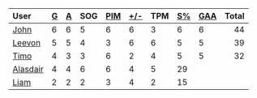 | User | [G](https://github.com/llevasseur/world-juniors-2022/blob/master/STANDINGS.md#goals) | [A](https://github.com/llevasseur/world-juniors-2022/blob/master/STANDINGS.md#assists) | SOG | [PIM](https://github.com/llevasseur/world-juniors-2022/blob/master/STANDINGS.md#penalties-in-minutes) | [+/-](https://github.com/llevasseur/world-juniors-2022/blob/master/STANDINGS.md#plus--minus) | TPM | [S%](https://github.com/llevasseur/world-juniors-2022/blob/master/STANDINGS.md#save-percentage) | [GAA](https://github.com/llevasseur/world-juniors-2022/blob/master/STANDINGS.md#goals-against-average) | Total |
| :--- | ---- | ---- | ---- | ---- | ---- | ---- | ---- | ---- |  -----: |
| [John](https://github.com/llevasseur/world-juniors-2022/blob/master/ROSTERS.md#John) | 6 | 6 | 5 | 6 | 6 | 3 | 6 | 6 | 44 |
| [Leevon](https://github.com/llevasseur/world-juniors-2022/blob/master/ROSTERS.md#Leevon) | 5 | 5 | 4 | 3 | 6 | 6 | 5 | 5 | 39 |
| [Timo](https://github.com/llevasseur/world-juniors-2022/blob/master/ROSTERS.md#Timo) | 4 | 3 | 3 | 6 | 2 | 4 | 5 | 5 | 32 |
| [Alasdair](https://github.com/llevasseur/world-juniors-2022/blob/master/ROSTERS.md#Alasdair) | 4 | 4 | 6 | 6 | 4 | 5 | 29 |
| [Liam](https://github.com/llevasseur/world-juniors-2022/blob/master/ROSTERS.md#Liam) | 2 | 2 | 2 | 3 | 4 | 2 | 15 |
